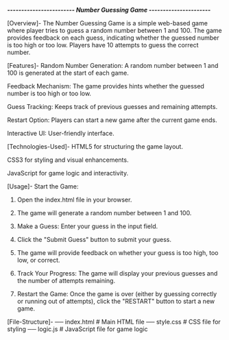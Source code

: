 ***------------------------  Number Guessing Game  ----------------------***

[Overview]-
The Number Guessing Game is a simple web-based game where player tries to guess a random number between 1 and 100. The game provides feedback on each guess, indicating whether the guessed number is too high or too low. Players have 10 attempts to guess the correct number.


[Features]-
Random Number Generation: A random number between 1 and 100 is generated at the start of each game.

Feedback Mechanism: The game provides hints whether the guessed number is too high or too low.

Guess Tracking: Keeps track of previous guesses and remaining attempts.

Restart Option: Players can start a new game after the current game ends.

Interactive UI: User-friendly interface.


[Technologies-Used]-
HTML5 for structuring the game layout.

CSS3 for styling and visual enhancements.

JavaScript for game logic and interactivity.


[Usage]-
Start the Game:

1. Open the index.html file in your browser.
2. The game will generate a random number between 1 and 100.
3. Make a Guess: Enter your guess in the input field.
4. Click the "Submit Guess" button to submit your guess.
5. The game will provide feedback on whether your guess is too high, too low, or correct.

6. Track Your Progress:
The game will display your previous guesses and the number of attempts remaining.

7. Restart the Game:
Once the game is over (either by guessing correctly or running out of attempts), click the "RESTART" button to start a new game.


[File-Structure]-
── index.html         # Main HTML file
── style.css          # CSS file for styling
── logic.js           # JavaScript file for game logic